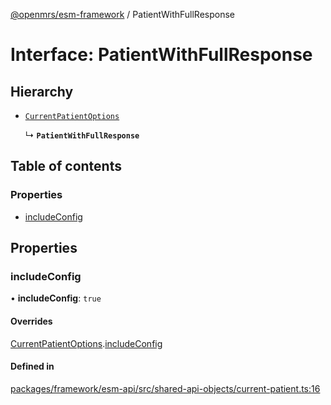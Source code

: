 [@openmrs/esm-framework](../API.md) / PatientWithFullResponse

# Interface: PatientWithFullResponse

## Hierarchy

- [`CurrentPatientOptions`](CurrentPatientOptions.md)

  ↳ **`PatientWithFullResponse`**

## Table of contents

### Properties

- [includeConfig](PatientWithFullResponse.md#includeconfig)

## Properties

### includeConfig

• **includeConfig**: ``true``

#### Overrides

[CurrentPatientOptions](CurrentPatientOptions.md).[includeConfig](CurrentPatientOptions.md#includeconfig)

#### Defined in

[packages/framework/esm-api/src/shared-api-objects/current-patient.ts:16](https://github.com/openmrs/openmrs-esm-core/blob/master/packages/framework/esm-api/src/shared-api-objects/current-patient.ts#L16)
